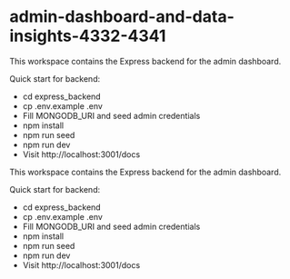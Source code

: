 # admin-dashboard-and-data-insights-4332-4341

This workspace contains the Express backend for the admin dashboard.

Quick start for backend:
- cd express_backend
- cp .env.example .env
- Fill MONGODB_URI and seed admin credentials
- npm install
- npm run seed
- npm run dev
- Visit http://localhost:3001/docs

This workspace contains the Express backend for the admin dashboard.

Quick start for backend:
- cd express_backend
- cp .env.example .env
- Fill MONGODB_URI and seed admin credentials
- npm install
- npm run seed
- npm run dev
- Visit http://localhost:3001/docs